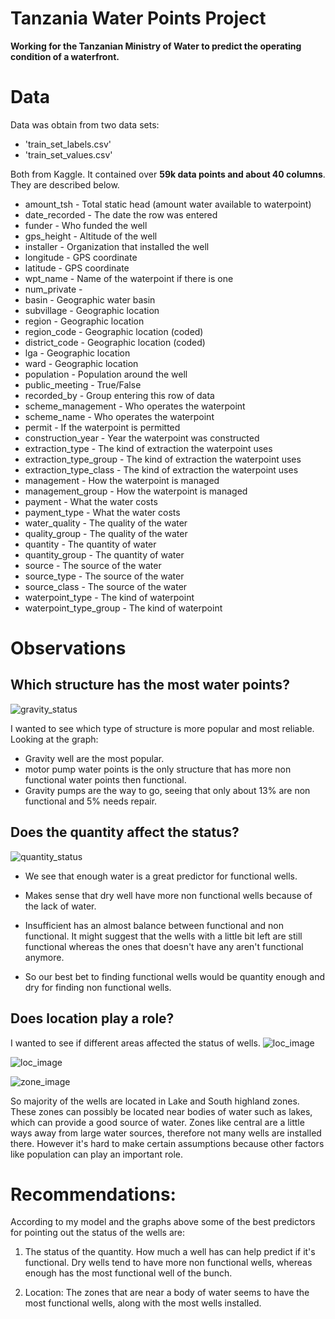 # Tanzania Water Points Project

**Working for the Tanzanian Ministry of Water to predict the operating condition of a waterfront.**

# Data
Data was obtain from two data sets: 
* 'train_set_labels.csv'
* 'train_set_values.csv' 

Both from Kaggle. It contained over <b>59k data points and about 40 columns</b>. They are described below.

* amount_tsh - Total static head (amount water available to waterpoint)
* date_recorded - The date the row was entered
* funder - Who funded the well
* gps_height - Altitude of the well
* installer - Organization that installed the well
* longitude - GPS coordinate
* latitude - GPS coordinate
* wpt_name - Name of the waterpoint if there is one
* num_private -
* basin - Geographic water basin
* subvillage - Geographic location
* region - Geographic location
* region_code - Geographic location (coded)
* district_code - Geographic location (coded)
* lga - Geographic location
* ward - Geographic location
* population - Population around the well
* public_meeting - True/False
* recorded_by - Group entering this row of data
* scheme_management - Who operates the waterpoint
* scheme_name - Who operates the waterpoint
* permit - If the waterpoint is permitted
* construction_year - Year the waterpoint was constructed
* extraction_type - The kind of extraction the waterpoint uses
* extraction_type_group - The kind of extraction the waterpoint uses
* extraction_type_class - The kind of extraction the waterpoint uses
* management - How the waterpoint is managed
* management_group - How the waterpoint is managed
* payment - What the water costs
* payment_type - What the water costs
* water_quality - The quality of the water
* quality_group - The quality of the water
* quantity - The quantity of water
* quantity_group - The quantity of water
* source - The source of the water
* source_type - The source of the water
* source_class - The source of the water
* waterpoint_type - The kind of waterpoint
* waterpoint_type_group - The kind of waterpoint

# Observations

## Which structure has the most water points?

![gravity_status](images/one.png)

I wanted to see which type of structure is more popular and most reliable. Looking at the graph:
* Gravity well are the most popular.
* motor pump water points is the only structure that has more non functional water points then functional.
* Gravity pumps are the way to go, seeing that only about 13% are non functional and 5% needs repair.

## Does the quantity affect the status?
![quantity_status](images/two.png)

* We see that enough water is a great predictor for functional wells. 
* Makes sense that dry well have more non functional wells because of the lack of water. 
* Insufficient has an almost balance between functional and non functional. It might suggest that the wells with a little bit left are still functional whereas the ones that doesn't have any aren't functional anymore.

* So our best bet to finding functional wells would be quantity enough and dry for finding non functional wells.

## Does location play a role?

I wanted to see if different areas affected the status of wells.
![loc_image](images/three.png)

![loc_image](images/zones.webp)

![zone_image](images/four.png)

So majority of the wells are located in Lake and South highland zones. These zones can possibly be located near bodies of water such as lakes, which can provide a good source of water. Zones like central are a little ways away from large water sources, therefore not many wells are installed there. However it's hard to make certain assumptions because other factors like population can play an important role. 

# Recommendations:

According to my model and the graphs above some of the best predictors for pointing out the status of the wells are:
1. The status of the quantity. How much a well has can help predict if it's functional. Dry wells tend to have more non functional wells, whereas enough has the most functional well of the bunch.

2. Location: The zones that are near a body of water seems to have the most functional wells, along with the most wells installed. 


```python

```
